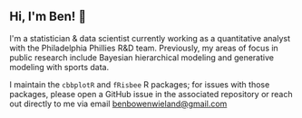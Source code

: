 ## Hi, I'm Ben! 👋

I'm a statistician & data scientist currently working as a quantitative analyst with the Philadelphia Phillies R&D team. Previously, my areas of focus in public research include Bayesian hierarchical modeling and generative modeling with sports data. 

I maintain the `cbbplotR` and `fRisbee` R packages; for issues with those packages, please open a GitHub issue in the associated repository or reach out directly to me via email benbowenwieland@gmail.com

<!--
**bbwieland/bbwieland** is a ✨ _special_ ✨ repository because its `README.md` (this file) appears on your GitHub profile.

Here are some ideas to get you started:

- 🔭 I’m currently working on ...
- 🌱 I’m currently learning ...
- 👯 I’m looking to collaborate on ...
- 🤔 I’m looking for help with ...
- 💬 Ask me about ...
- 📫 How to reach me: ...
- 😄 Pronouns: ...
- ⚡ Fun fact: ...
-->

